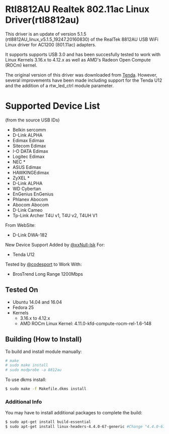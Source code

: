 # Rtl8812AU Realtek 802.11ac Linux Driver(rtl8812au)

This driver is an update of version 5.1.5 (rtl8812AU_linux_v5.1.5_19247.20160830) of the RealTek 8812AU USB WiFi Linux driver for AC1200 (801.11ac) adapters. 

It supports supports USB 3.0 and has been succesfully tested to work with Linux Kernels 3.16.x to 4.12.x as well as AMD's Radeon Open Compute (ROCm) kernel.

The original version of this driver was downloaded from [Tenda](http://www.tenda.com.cn/download/detail-2614.html).  However, several improvements have been made including support for the Tenda U12 and the addition of a rtw_led_ctrl module parameter.


# Supported Device List
(from the source USB IDs)
+ Belkin sercomm  
+ D-Link ALPHA  
+ Edimax Edimax  
+ Sitecom Edimax  
+ I-O DATA Edimax  
+ Logitec Edimax  
+ NEC *  
+ ASUS Edimax  
+ HAWKINGEdimax  
+ ZyXEL *  
+ D-Link ALPHA  
+ WD Cybertan  
+ EnGenius EnGenius  
+ Phlanex Abocom
+ Abocom Abocom
+ D-Link Cameo
+ Tp-Link Archer T4U v1, T4U v2, T4UH V1

From WebSite:
+ D-Link DWA-182

New Device Support Added by [@xxNull-lsk](https://github.com/xxNull-lsk) For:
* Tenda U12

Tested by [@codesport](https://github.com/codesport) to Work With:
* BrosTrend Long Range 1200Mbps

## Tested On
* Ubuntu 14.04 and 16.04
* Fedora 25
* Kernels
	* 3.16.x to 4.12.x
	* AMD ROCm Linux Kernel: 4.11.0-kfd-compute-rocm-rel-1.6-148

## Building (How to Install)

To build and install module manually:

``` sh
# make
# sudo make install
# sudo modprobe -a 8812au
```

To use dkms install:

``` sh
$ sudo make -f Makefile.dkms install
```

### Additional Info
You may have to install additional packages to complete the build:
``` sh
$ sudo apt-get install build-essential
$ sudo apt-get install linux-headers-4.4.0-67-generic #Change "4.4.0-67" to your desired kernel version
```